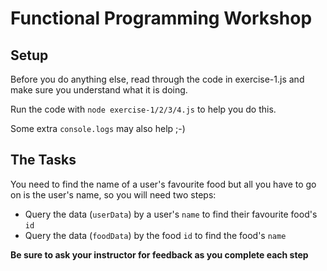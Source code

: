 # Functional Programming Workshop

## Setup

Before you do anything else, read through the code in exercise-1.js and make sure you understand what it is doing.

Run the code with `node exercise-1/2/3/4.js` to help you do this.

Some extra `console.logs` may also help ;-)

## The Tasks

You need to find the name of a user's favourite food but all you have to go on is the user's name, so you will need two steps:

- Query the data (`userData`) by a user's `name` to find their favourite food's `id`
- Query the data (`foodData`) by the food `id` to find the food's `name`

**Be sure to ask your instructor for feedback as you complete each step**

